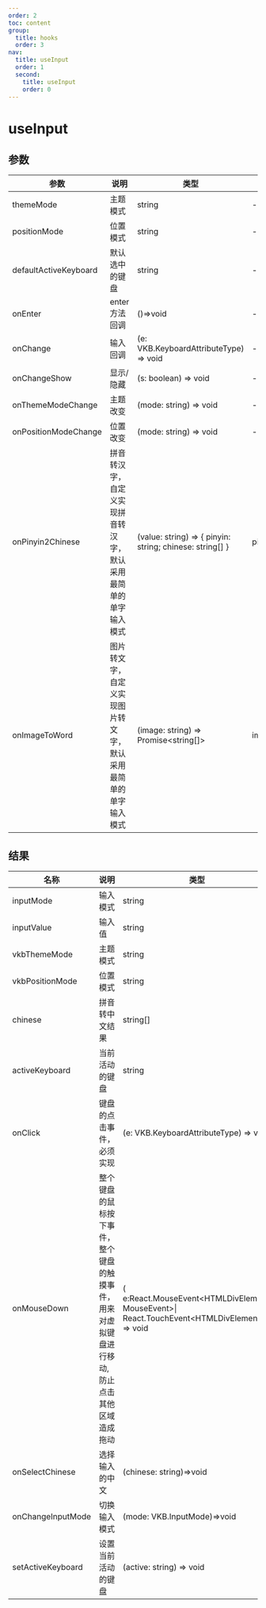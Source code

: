 ```yaml
---
order: 2
toc: content
group:
  title: hooks
  order: 3
nav:
  title: useInput
  order: 1
  second:
    title: useInput
    order: 0
---
```


# useInput

## 参数

| 参数                  | 说明                                                           | 类型                                                     | 默认值           |
| --------------------- | -------------------------------------------------------------- | -------------------------------------------------------- | ---------------- |
| themeMode             | 主题模式                                                       | string                                                   | -                |
| positionMode          | 位置模式                                                       | string                                                   | -                |
| defaultActiveKeyboard | 默认选中的键盘                                                 | string                                                   | -                |
| onEnter               | enter 方法回调                                                 | ()=>void                                                 | -                |
| onChange              | 输入回调                                                       | (e: VKB.KeyboardAttributeType) => void                   | -                |
| onChangeShow          | 显示/隐藏                                                      | (s: boolean) => void                                     | -                |
| onThemeModeChange     | 主题改变                                                       | (mode: string) => void                                   | -                |
| onPositionModeChange  | 位置改变                                                       | (mode: string) => void                                   | -                |
| onPinyin2Chinese      | 拼音转汉字，自定义实现拼音转汉字，默认采用最简单的单字输入模式 | (value: string) => { pinyin: string; chinese: string[] } | pinyin2ChineseV1 |
| onImageToWord         | 图片转文字，自定义实现图片转文字，默认采用最简单的单字输入模式 | (image: string) => Promise<string[]>                     | imageToWordV1    |

## 结果

| 名称              | 说明                                                                                        | 类型                                                                                             |
| ----------------- | ------------------------------------------------------------------------------------------- | ------------------------------------------------------------------------------------------------ |
| inputMode         | 输入模式                                                                                    | string                                                                                           |
| inputValue        | 输入值                                                                                      | string                                                                                           |
| vkbThemeMode      | 主题模式                                                                                    | string                                                                                           |
| vkbPositionMode   | 位置模式                                                                                    | string                                                                                           |
| chinese           | 拼音转中文结果                                                                              | string[]                                                                                         |
| activeKeyboard    | 当前活动的键盘                                                                              | string                                                                                           |
| onClick           | 键盘的点击事件，必须实现                                                                    | (e: VKB.KeyboardAttributeType) => void                                                           |
| onMouseDown       | 整个键盘的鼠标按下事件，整个键盘的触摸事件，用来对虚拟键盘进行移动,防止点击其他区域造成拖动 | ( e:React.MouseEvent\<HTMLDivElement, MouseEvent\>\| React.TouchEvent\<HTMLDivElement\>) => void |
| onSelectChinese   | 选择输入的中文                                                                              | (chinese: string)=>void                                                                          |
| onChangeInputMode | 切换输入模式                                                                                | (mode: VKB.InputMode)=>void                                                                      |
| setActiveKeyboard | 设置当前活动的键盘                                                                          | (active: string) => void                                                                         |

